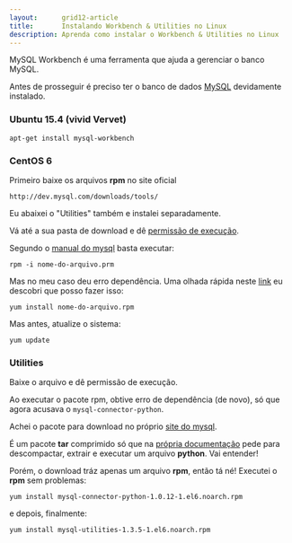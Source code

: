 ```yaml
---
layout:      grid12-article
title:       Instalando Workbench & Utilities no Linux
description: Aprenda como instalar o Workbench & Utilities no Linux
---
```


MySQL Workbench é uma ferramenta que ajuda a gerenciar o banco MySQL.

Antes de prosseguir é preciso ter o banco de dados [MySQL](/linux/cookbook/mysql/) devidamente instalado.



### Ubuntu 15.4 (vivid Vervet)

    apt-get install mysql-workbench



### CentOS 6

Primeiro baixe os arquivos __rpm__ no site oficial

    http://dev.mysql.com/downloads/tools/

Eu abaixei o "Utilities" também e instalei separadamente.

Vá até a sua pasta de download e dê [permissão de execução](/linux/como-dar-permissao-de-execucao).

Segundo o [manual do mysql](http://dev.mysql.com/doc/workbench/en/wb-installing-linux.html "link-externo") basta executar:

	rpm -i nome-do-arquivo.prm

Mas no meu caso deu erro dependência. Uma olhada rápida neste 
[link](http://certcollection.org/forum/topic/141624-how-to-install-mysql-workbench-in-centos-6/ "link-externo")
eu descobri que posso fazer isso:

	yum install nome-do-arquivo.rpm

Mas antes, atualize o sistema:

	yum update



### Utilities

Baixe o arquivo e dê permissão de execução.

Ao executar o pacote rpm, obtive erro de dependência (de novo), só que agora acusava o `mysql-connector-python`.

Achei o pacote para download no próprio [site do mysql](http://dev.mysql.com/downloads/file.php?id=414337 "link-externo").

É um pacote __tar__ comprimido só que na [própria documentação](http://dev.mysql.com/doc/connector-python/en/connector-python-installation-source-uni "link-externo")
pede para descompactar, extrair e executar um arquivo __python__. Vai entender!

Porém, o download tráz apenas um arquivo __rpm__, então tá né! Executei o __rpm__ sem problemas:

    yum install mysql-connector-python-1.0.12-1.el6.noarch.rpm

e depois, finalmente:

	yum install mysql-utilities-1.3.5-1.el6.noarch.rpm
